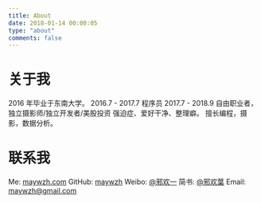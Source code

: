 ```yaml
---
title: About
date: 2018-01-14 00:00:05
type: "about"
comments: false
---
```


# 关于我

2016 年毕业于东南大学。
2016.7 - 2017.7 程序员
2017.7 - 2018.9 自由职业者，独立摄影师/独立开发者/美股投资
强迫症、爱好干净、整理癖。
擅长编程，摄影，数据分析。

# 联系我

Me: [maywzh.com](https://maywzh.com)
GitHub: [maywzh](https://github.com/maywzh)
Weibo: [@邪欢一](http://weibo.com/JupiterMay)
简书: [@邪欢葉](https://www.jianshu.com/u/63fe4a9b2965)
Email: maywzh@gmail.com
